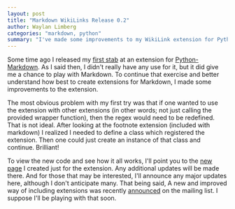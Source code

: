 ```yaml
---
layout: post
title: "Markdown WikiLinks Release 0.2"
author: Waylan Limberg
categories: "markdown, python"
summary: "I've made some improvements to my WikiLink extension for Python-Markdown. And added a page for it."
---
```


Some time ago I released my [first stab][] at an extension for [Python-Markdown][]. As I said then, I didn't really have any use for it, but it did give me a chance to play with Markdown. To continue that exercise and better understand how best to create extensions for Markdown, I made some improvements to the extension.

[first stab]: http://achinghead.com/archives/67/adding-wikilinks-to-markdown-in-python/
[Python-Markdown]: http://www.freewisdom.org/projects/python-markdown/

The most obvious problem with my first try was that if one wanted to use the extension with other extensions (in other words; not just calling the provided wrapper function), then the regex would need to be redefined. That is not ideal. After looking at the footnote extension (included with markdown) I realized I needed to define a class which registered the extension. Then one could just create an instance of that class and continue. Brilliant!

To view the new code and see how it all works, I'll point you to the [new page][] I created just for the extension. Any additional updates will be made there. And for those that may be interested, I'll announce any major updates here, although I don't anticipate many. That being said, A new and improved way of including extensions was recently [announced][] on the mailing list. I suppose I'll be playing with that soon.

[new page]: http://achinghead.com/markdown/wikilink/
[announced]: http://sourceforge.net/mailarchive/forum.php?thread_id=29904824&forum_id=48941